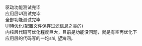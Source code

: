 驱动功能测试完毕
<br />
应用层UI测试完毕
<br />
全部功能测试完毕
<br />
UI待优化(配置文件保存过滤信息之类的)
<br />
内核层代码可优化程度巨大，目前是功能没问题，就是有空再优化下
<br />
应用层的代码写的一坨shi, 望海涵。
